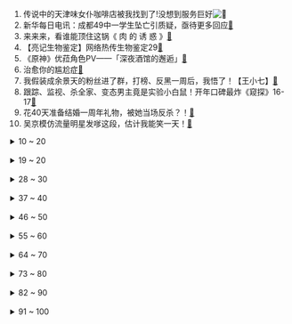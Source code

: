 1. 传说中的天津味女仆咖啡店被我找到了!没想到服务巨好![:link:](https://b23.tv/BV1uo4y1m7CA)
2. 新华每日电讯：成都49中一学生坠亡引质疑，亟待更多回应[:link:](https://b23.tv/BV1pV411E7qs)
3. 来来来，看谁能顶住这锅《 肉 的 诱 惑 》[:link:](https://b23.tv/BV1264y1C77X)
4. 【亮记生物鉴定】网络热传生物鉴定29[:link:](https://b23.tv/BV1f64y1C715)
5. 《原神》优菈角色PV——「深夜酒馆的邂逅」[:link:](https://b23.tv/BV17b4y1f7Lt)
6. 治愈你的尴尬症[:link:](https://b23.tv/BV1Wb4y1f7u7)
7. 我假装成余景天的粉丝进了群，打榜、反黑一周后，我悟了！【王小七】[:link:](https://b23.tv/BV1Sf4y1a75y)
8. 跟踪、监视、杀全家、变态男主竟是实验小白鼠！开年口碑最炸《窥探》16-17[:link:](https://b23.tv/BV1w64y1m7AQ)
9. 花40天准备结婚一周年礼物，被她当场反杀？！[:link:](https://b23.tv/BV13K411F7tr)
10. 吴京模仿流量明星发嗲这段，估计我能笑一天！[:link:](https://b23.tv/BV1Rq4y1J7ue)
<details>
<summary>10 ~ 20</summary>
11. 【阿斗】全员演技爆表！再过多少年也看不腻，《越狱》第二季大结局20-22[:link:](https://b23.tv/BV1W541137XH)
12. 【逸语道破】成都四十九中事件反思 流量汹汹 真相如何与舆情赛跑[:link:](https://b23.tv/BV1qU4y1t7B6)
13. 厨师长教你：8种不同的包菜做法，这里总有一款属于你的菜[:link:](https://b23.tv/BV1S541137hu)
14. 许可馨回国了？改名了？雨过天晴了？No！[:link:](https://b23.tv/BV1XK4y1d7Ab)
15. 真的能玩！用硬纸板做出超级马里奥【阅片无数Ⅱ 02】[:link:](https://b23.tv/BV1rN411o7c4)
16. 985大学《内卷的名义》[:link:](https://b23.tv/BV1z64y127bX)
17. 技嘉官网台独言论不能忍！必须声讨！[:link:](https://b23.tv/BV1V5411u7NG)
18. 全网爆哭！延乔路的尽头，是繁华大道！9.3高燃民国历史剧《觉醒年代》P11[:link:](https://b23.tv/BV1yy4y1p71t)
19. 被美媒骂走狗？郭杰瑞：我不在乎他们的假新闻[:link:](https://b23.tv/BV1Ff4y1Y74b)
</details><br>
<details>
<summary>19 ~ 20</summary>
20. 【warma】我的皮卡丘为什么是这样子的？！[:link:](https://b23.tv/BV13h411v7ac)
21. 作为损失最大的UP之一，打断牙也得下架，不妥协[:link:](https://b23.tv/BV1Zq4y1J7p4)
22. 戰   回   術   咒[:link:](https://b23.tv/BV1wB4y1w7Lm)
23. 成都49中的悲剧过后，我看到了颜色革命的影子[:link:](https://b23.tv/BV1Rf4y1a7jC)
24. 华农兄弟：红烧肉不听话，准备把它收拾了，结果一波三折[:link:](https://b23.tv/BV13Q4y1o7on)
25. 【4K60FPS】卢冠廷《一生所爱》神级现场！人生一定要看的现场！[:link:](https://b23.tv/BV1nV411E7RX)
26. 人类早期灭蚊行动的珍贵影像[:link:](https://b23.tv/BV1ff4y1a7nB)
27. 一个中国底线不容触碰，商单不做了，技嘉道歉！[:link:](https://b23.tv/BV1k64y1C7W5)
28. 极度羞耻！变身肌肉男给美少女当街庆生！她的反应竟然是....？[:link:](https://b23.tv/BV1bq4y177ig)
</details><br>
<details>
<summary>28 ~ 30</summary>
29. 不能说的猫腻[:link:](https://b23.tv/BV1aU4y1t7S2)
30. 珍贵记录！13年前，15名空降兵5000米纵身一跃[:link:](https://b23.tv/BV1c54y1L7No)
31. 我只会心疼哥哥⚡京剧版⚡[:link:](https://b23.tv/BV1so4y1m7cn)
32. 【罗翔】母亲锤杀欲性侵女儿的继父，到底算不算正当防卫？[:link:](https://b23.tv/BV1Jo4y1m7Xp)
33. 【4K】两两面包夹两芝士夹面包[:link:](https://b23.tv/BV1yb4y1f7Yy)
34. 【全明星】一路向北[:link:](https://b23.tv/BV1i64y1C7tC)
35. “我小姨说，这个人能救你的命，跟着他…”[:link:](https://b23.tv/BV1Ph411v77P)
36. 一口气看完《生化危机》系列剧情！入门生化系列就是这么简单！[:link:](https://b23.tv/BV1pq4y177QX)
37. 我得癌症了，我不卷了，祝大家身体健康～[:link:](https://b23.tv/BV1SN411o7Hy)
</details><br>
<details>
<summary>37 ~ 40</summary>
38. G7商讨如何”控制“中国，竟与八国联军如此相像[:link:](https://b23.tv/BV1fh411e7hY)
39. 余景天粉丝：“他们只是失去了生命，我哥哥失去的可是出道机会”？？[:link:](https://b23.tv/BV1MU4y1t7mD)
40. “有一种捧杀，叫白衣天使”[:link:](https://b23.tv/BV1Zh411e7sg)
41. 袁隆平团队再传喜讯！新型超级杂交水稻亩产2005.66斤，能多养活数亿人[:link:](https://b23.tv/BV1D64y1C7KF)
42. 靠谱盘点119：谁才是鱼？RNG全胜出线，DFM上演热血少年漫，DK：我跟鱼打起来了[:link:](https://b23.tv/BV1kV411E7W6)
43. 鲨鱼被捕后当场干饭[:link:](https://b23.tv/BV1if4y1a7UH)
44. 使命最后的召唤[:link:](https://b23.tv/BV1Uh411e7nE)
45. 这个操作你给打多少分？[:link:](https://b23.tv/BV1nb4y1f7A2)
46. 阴阳合同！空壳公司！娱乐圈是如何沦为不法收入的最好合作伙伴的？[:link:](https://b23.tv/BV1M64y1m7tN)
</details><br>
<details>
<summary>46 ~ 50</summary>
47. 【嘟督咆哮解说】霸道大姐A死我！《生化危机8：屯儿》（第一话）[:link:](https://b23.tv/BV1Gf4y1Y7vJ)
48. 2000RMB能抽到什么奖品？跟飞社长一起玩扭蛋机！[:link:](https://b23.tv/BV1YQ4y1o7WK)
49. 【潘嘎·打疫苗 】2022年春晚小品[:link:](https://b23.tv/BV1Cy4y1p7NU)
50. “心不妥协，行不受限”[:link:](https://b23.tv/BV1Rf4y1a7d5)
51. 螺蛳粉里竟没有螺蛳肉，小伙怒炒5斤螺蛳一次性吃到够，真解馋[:link:](https://b23.tv/BV1Fh411v76A)
52. 喂！都进来hea!【不饮茶非好汉】[:link:](https://b23.tv/BV1z64y1C7Qk)
53. 【抖抖村】学画画全攻略 | 绘画基本功总集篇[:link:](https://b23.tv/BV1BQ4y1o78F)
54. 蟹坚强终章[:link:](https://b23.tv/BV1N64y1m7NB)
55. “我们青年不睡觉，难道起来把你们挂在路灯上吗!  ”[:link:](https://b23.tv/BV1zv41157cd)
</details><br>
<details>
<summary>55 ~ 60</summary>
56. 饮茶循环[:link:](https://b23.tv/BV1WV411E76K)
57. 史上最爱撕X综艺！比甄嬛传还爱勾心斗角！《完美假期》全解说（持续更新中）[:link:](https://b23.tv/BV1M64y1m76e)
58. 中国为什么花大力气禁毒？这不是电影，子弹已经压满了！[:link:](https://b23.tv/BV1Mh411v7ay)
59. 同行：看到添加剂我就知道，这个配方正宗了！[:link:](https://b23.tv/BV1Ph411U7E6)
60. 【凤凰传奇演唱会02】曾毅也能唱高音【光芒】[:link:](https://b23.tv/BV1Jo4y1m7HC)
61. 【逗鱼时刻】第301期 国服第一雪崩是怎么练成的[:link:](https://b23.tv/BV1BA411G7hE)
62. 【与世界说】乌合麒麟：一幅画可以传递出什么样的能量？[:link:](https://b23.tv/BV14K4y1d7kQ)
63. 【曾涵江Cup】B站朋友我来了！非常开心能和大家在这里共续前缘！[:link:](https://b23.tv/BV1t5411u7Jt)
64. 【钢琴】《生化危机》系列安全屋音乐串烧[:link:](https://b23.tv/BV1GB4y1F7Gx)
</details><br>
<details>
<summary>64 ~ 70</summary>
65. 我就说登陆界面这个胖子怎么那么眼熟，还有这BGM[:link:](https://b23.tv/BV12p4y147zs)
66. 为什么二战法国会成为一个笑话？【为什么历史23】[:link:](https://b23.tv/BV1M64y1m7tQ)
67. 【时代少年团】拆家vlog《把庭院装扮的更漂亮吧~》[:link:](https://b23.tv/BV1BV411E7QA)
68. 这座“肉山”价值“千金”，山东实在老板凌晨3点买肉，花6小时制作，靠它养活一家老小[:link:](https://b23.tv/BV1YQ4y1o7SF)
69. “晚上好”，久等了！《毒液2》全球首支预告震撼来袭！[:link:](https://b23.tv/BV1Tv41157eM)
70. 怒怼马云，嘲笑潘石屹！狠人曹德旺10大金句[:link:](https://b23.tv/BV1Nv41157kP)
71. 当年火爆B站的【权御天下】究竟有多燃！[:link:](https://b23.tv/BV1Qq4y177Ek)
72. 【新闻猿播】锁算力版30系显卡目前是“三无”产品[:link:](https://b23.tv/BV12K4y1A7CS)
73. 【明日方舟】3000块全没了！各位喝醉了一定要管好自己，我真服了！[:link:](https://b23.tv/BV1cf4y1W771)
</details><br>
<details>
<summary>73 ~ 80</summary>
74. 姐 妹 私 房 1.0[:link:](https://b23.tv/BV1Lb4y1f78Z)
75. ⚡⚡两面包夹芝士⚡⚡[:link:](https://b23.tv/BV1Zy4y1s7ow)
76. 「身 法」[:link:](https://b23.tv/BV1qV411E7mB)
77. 向阳而生，与梦盛开✧【这才是少女活力呀！】✧[:link:](https://b23.tv/BV1Ev41157ie)
78. 试吃非常罕见的正龙虾，刺身极品，做龙虾咖喱面绝了[:link:](https://b23.tv/BV17A411G7hg)
79. 吃完这一碗，我感觉身上每个毛孔都打开了[:link:](https://b23.tv/BV1kK4y1A7Lf)
80. 《B 界 西 游 大 战》[:link:](https://b23.tv/BV1bU4y1t7ED)
81. 【罗云熙】我怂了，这么奇葩的火锅蘸料真下不去嘴！[:link:](https://b23.tv/BV1AK4y1o7mC)
82. 你是舔狗吗？莫崽[:link:](https://b23.tv/BV1wo4y1m7m3)
</details><br>
<details>
<summary>82 ~ 90</summary>
83. 几块钱解决【嘴角黑】【关节黑】【屁股蛋儿黑】！[:link:](https://b23.tv/BV1fU4y1t7bK)
84. 【low君】《御赐小仵作》：尊重观众，小成本大用心！[:link:](https://b23.tv/BV1nU4y1t7Zb)
85. 倒牛奶算什么，我家哥哥可是失去出道的机会了呢！[:link:](https://b23.tv/BV1Af4y1W7z1)
86. 《兄 弟 们，有 挂》[:link:](https://b23.tv/BV13p4y1t7qK)
87. 利路修首支广告片《瑞幸YYDS！》[:link:](https://b23.tv/BV1Mb4y1f7pV)
88. 为什么开台宝马，法拉利车主叫我大哥？？[:link:](https://b23.tv/BV1sb4y1f7tt)
89. 【好朋友】沉迷赌博 【一颗币】来戒赌[:link:](https://b23.tv/BV1B64y1C752)
90. ⏰饮茶时间到~⏰[:link:](https://b23.tv/BV1Ny4y1W7Ps)
91. 和女朋友开房遭遇扫黄  警官非说是卖淫嫖娼 给张三都整迷茫了[:link:](https://b23.tv/BV1Dh411e7o7)
</details><br>
<details>
<summary>91 ~ 100</summary>
92. 偷台军F16战机教程(2)，降落厦门机场指南[:link:](https://b23.tv/BV1iU4y1t7Zd)
93. 酣睡中的小伙儿被阿特强制开机，原因竟然是。。。[:link:](https://b23.tv/BV1sh411v7kd)
94. 【36氪】我从人口普查里看到3个关键数据，关乎未来结婚生子和买房[:link:](https://b23.tv/BV1WA411G7Y8)
95. 一个高位截瘫消防员曾经的火场记忆[:link:](https://b23.tv/BV18f4y1a7MF)
96. 【睡前消息273】“天下第一县”财政不行，要不要学浙江？[:link:](https://b23.tv/BV1N64y1m73i)
97. 印度疫情全面失控：伯伯接种了疫苗还是感染去世，农村成了人间“地狱”[:link:](https://b23.tv/BV1Zh411e792)
98. 我⚡们⚡联⚡合！[:link:](https://b23.tv/BV1m64y127nt)
99. 2W日元挑战奇葩日本游戏王娃娃机，竟然一发就中大奖？！[:link:](https://b23.tv/BV1Y64y1C7f8)
100. 没有熊孩子，只有熊家长[:link:](https://b23.tv/BV1fN411f78o)
</details><br>
